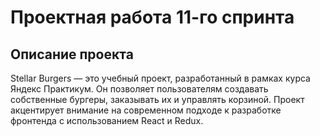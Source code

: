 <h1>Проектная работа 11-го спринта</h1>

<h2>Описание проекта</h2>

Stellar Burgers — это учебный проект, разработанный в рамках курса Яндекс Практикум. Он позволяет пользователям создавать собственные бургеры, заказывать их и управлять корзиной. Проект акцентирует внимание на современном подходе к разработке фронтенда с использованием React и Redux.


